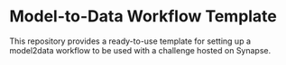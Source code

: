 # Model-to-Data Workflow Template

This repository provides a ready-to-use template for setting up a
model2data workflow to be used with a challenge hosted on Synapse.
